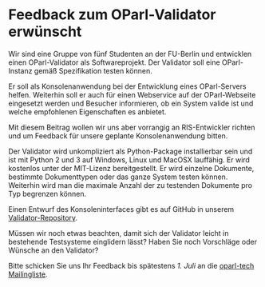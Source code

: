 Feedback zum OParl-Validator erwünscht
======================================

Wir sind eine Gruppe von fünf Studenten an der FU-Berlin und entwicklen einen OParl-Validator als Softwareprojekt. Der Validator soll eine OParl-Instanz gemäß Spezifikation testen können.

Er soll als Konsolenanwendung bei der Entwicklung eines OParl-Servers helfen. Weiterhin soll er auch für einen Webservice auf der OParl-Webseite eingesetzt werden und Besucher informieren, ob ein System valide ist und welche empfohlenen Eigenschaften es anbietet.

Mit diesem Beitrag wollen wir uns aber vorrangig an RIS-Entwickler richten und um Feedback für unsere geplante Konsolenanwendung bitten.

Der Validator wird unkompliziert als Python-Package installierbar sein und ist mit Python 2 und 3 auf Windows, Linux und MacOSX lauffähig. Er wird kostenlos unter der MIT-Lizenz bereitgestellt. Er wird einzelne Dokumente, bestimmte Dokumenttypen oder das ganze System testen können. Weiterhin wird man die maximale Anzahl der zu testenden Dokumente pro Typ begrenzen können.

Einen Entwurf des Konsoleninterfaces gibt es auf GitHub in unserem [Validator-Repository](https://github.com/OParl/validator/blob/master/docs/cli-mockup.md).

Müssen wir noch etwas beachten, damit sich der Validator leicht in bestehende Testsysteme einglidern lässt? Haben Sie noch Vorschläge oder Wünsche an den Validator?

Bitte schicken Sie uns Ihr Feedback bis spätestens *1. Juli* an die [oparl-tech Mailingliste](https://lists.okfn.org/mailman/listinfo/oparl-tech). 
